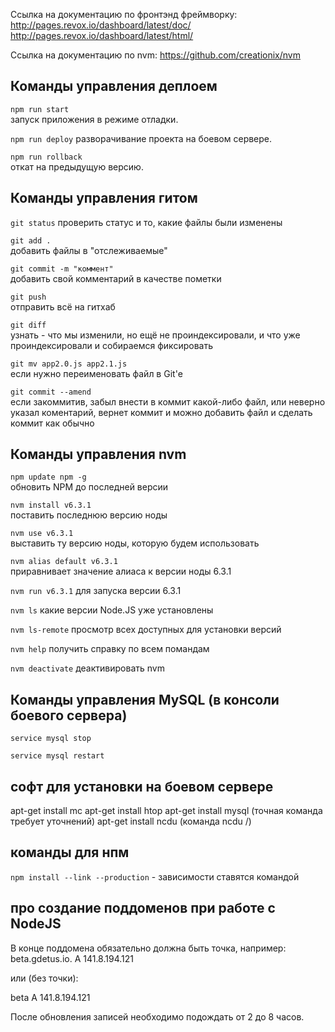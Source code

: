
Ссылка на документацию по фронтэнд фреймворку:
http://pages.revox.io/dashboard/latest/doc/
http://pages.revox.io/dashboard/latest/html/

Ссылка на документацию по nvm:
https://github.com/creationix/nvm



Команды управления деплоем
---------

`npm run start`  
запуск приложения в режиме отладки.

`npm run deploy`
разворачивание проекта на боевом сервере.

`npm run rollback`  
откат на предыдущую версию.



Команды управления гитом
---------


`git status`
проверить статус и то, какие файлы были изменены

`git add .`  
добавить файлы в "отслеживаемые"

`git commit -m "коммент"`  
добавить свой комментарий в качестве пометки

`git push`  
отправить всё на гитхаб

`git diff`  
узнать - что мы изменили, но ещё не проиндексировали,
 и что уже проиндексировали и собираемся фиксировать
                         
`git mv app2.0.js app2.1.js`  
если нужно переименовать файл в Git'е

`git commit --amend`  
если закоммитив, забыл внести в коммит какой-либо
файл, или неверно указал коментарий, вернет коммит
и можно добавить файл и сделать коммит как обычно


Команды управления nvm
---------

`npm update npm -g`  
обновить NPM до последней версии

`nvm install v6.3.1`  
поставить последнюю версию ноды

`nvm use v6.3.1`  
выставить ту версию ноды, которую будем использовать

`nvm alias default v6.3.1`  
приравнивает значение алиаса к версии ноды 6.3.1

`nvm run v6.3.1`
для запуска версии 6.3.1

`nvm ls`
какие версии Node.JS уже установлены

`nvm ls-remote`
просмотр всех доступных для установки версий

`nvm help`
получить справку по всем помандам

`nvm deactivate`
деактивировать nvm



Команды управления MySQL (в консоли боевого сервера)
---------
`service mysql stop`

`service mysql restart`


софт для установки на боевом сервере
---------
apt-get install mc
apt-get install htop
apt-get install mysql (точная команда требует уточнений)
apt-get install ncdu (команда ncdu /)


команды для нпм
---------
`npm install --link --production` - зависимости ставятся командой 


про создание поддоменов при работе с NodeJS
---------
В конце поддомена обязательно должна быть точка, например:
beta.gdetus.io.	A 141.8.194.121

или (без точки):

beta A 141.8.194.121

После обновления записей необходимо подождать от 2 до 8 часов.